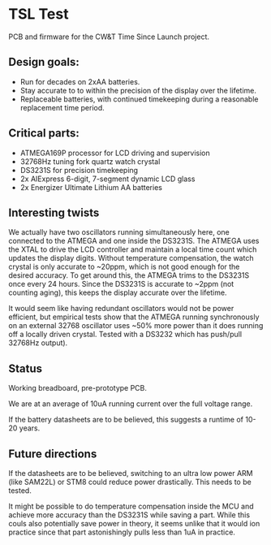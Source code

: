 # TSL Test

PCB and firmware for the CW&T Time Since Launch project.

## Design goals:

* Run for decades on 2xAA batteries.
* Stay accurate to to within the precision of the display over the lifetime.  
* Replaceable batteries, with continued timekeeping during a reasonable replacement time period.  

## Critical parts:

* ATMEGA169P processor for LCD driving and supervision
* 32768Hz tuning fork quartz watch crystal 
* DS3231S for precision timekeeping
* 2x  AIExpress 6-digit, 7-segment dynamic LCD glass 
* 2x Energizer Ultimate Lithium AA batteries

## Interesting twists

We actually have two oscillators running simultaneously here, one connected to the ATMEGA and one inside the DS3231S. The ATMEGA uses the XTAL to drive the LCD controller and maintain a local time count which updates the display digits. Without temperature compensation, the watch crystal is only accurate to ~20ppm, which is not good enough for the desired accuracy. To get around this, the ATMEGA trims to the DS3231S once every 24 hours. Since the DS3231S is accurate to ~2ppm (not counting aging), this keeps the display accurate over the lifetime.

It would seem like having redundant oscillators would not be power efficient, but empirical tests show that the ATMEGA running synchronously on an external 32768 oscillator uses ~50% more power than it does running off a locally driven crystal. Tested with a DS3232 which has push/pull 32768Hz output). 


## Status

Working breadboard, pre-prototype PCB. 

We are at an average of 10uA running current over the full voltage range. 

If the battery datasheets are to be believed, this suggests a runtime of 10-20 years.


## Future directions

If the datasheets are to be believed, switching to an ultra low power ARM (like SAM22L) or STM8 could reduce power drastically. This needs to be tested.

It might be possible to do temperature compensation inside the MCU and achieve more accuracy than the DS3231S while saving a part. While this couls also potentially save power in theory, it seems unlike that it would ion practice since that part astonishingly pulls less than 1uA in practice. 

   


